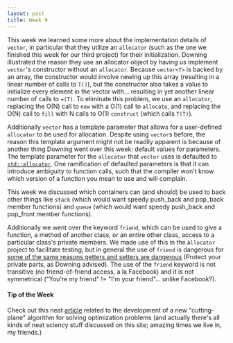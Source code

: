 ```yaml
---
layout: post
title: Week 9
---
```


This week we learned some more about the implementation details of `vector`, in particular that they utilize an `allocator` (such as the one we finished this week for our third project) for their initialization. Downing illustrated the reason they use an allocator object by having us implement `vector`'s constructor without an `allocator`. Because `vector<T>` is backed by an array, the constructor would involve newing up this array (resulting in a linear number of calls to `T()`), but the constructor also takes a value to initialize every element in the vector with... resulting in yet another linear number of calls to `=(T)`. To eliminate this problem, we use an `allocator`, replacing the O(N) call to `new` with a O(1) call to `allocate`, and replacing the O(N) call to `fill` with N calls to O(1) `construct` (which calls `T(T)`).

Additionally `vector` has a template parameter that allows for a user-defined `allocator` to be used for allocation. Despite using `vector`s before, the reason this template argument might not be readily apparent is because of another thing Downing went over this week: default values for parameters. The template parameter for the `allocator` that `vector` uses is defaulted to [`std::allocator`](http://www.cplusplus.com/reference/memory/allocator/). One ramification of defaulted parameters is that it can introduce ambiguity to function calls, such that the compiler won't know which version of a function you mean to use and will complain.

This week we discussed which containers can (and should) be used to back other things like `stack` (which would want speedy push_back and pop_back member functions) and `queue` (which would want speedy push_back and pop_front member functions).

Additionally we went over the keyword `friend`, which can be used to give a function, a method of another class, or an entire other class, access to a particular class's private members. We made use of this in the `Allocator` project to facilitate testing, but in general the use of `friend` is dangerous for [some of the same reasons getters and setters are dangerous](http://www.javaworld.com/article/2073723/core-java/why-getter-and-setter-methods-are-evil.html) (Protect your private parts, as Downing advised). The use of the `friend` keyword is not transitive (no friend-of-friend access, a la Facebook) and it is not symmetrical ("You're my friend" != "I'm your friend"... unlike Facebook?).

#### Tip of the Week

Check out this neat [article](http://www.sciencedaily.com/releases/2015/10/151023121847.htm) related to the development of a new "cutting-plane" algorithm for solving optimization problems (and actually there's all kinds of neat sciency stuff discussed on this site; amazing times we live in, my friends.)
